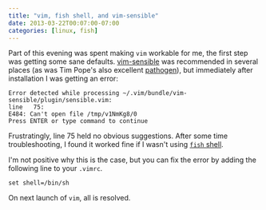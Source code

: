 ```yaml
---
title: "vim, fish shell, and vim-sensible"
date: 2013-03-22T00:07:00-07:00
categories: [linux, fish]
---
```


Part of this evening was spent making `vim` workable for me, the first step was getting some sane defaults. [vim-sensible](https://github.com/tpope/vim-sensible) was recommended in several places (as was Tim Pope's also excellent [pathogen](https://github.com/tpope/vim-pathogen)), but immediately after installation I was getting an error:

```
Error detected while processing ~/.vim/bundle/vim-sensible/plugin/sensible.vim:
line   75:
E484: Can't open file /tmp/v1NmKg8/0
Press ENTER or type command to continue
```

Frustratingly, line 75 held no obvious suggestions. After some time troubleshooting, I found it worked fine if I wasn't using [`fish` shell](http://www.ridiculousfish.com/shell/).

I'm not positive why this is the case, but you can fix the error by adding the following line to your `.vimrc`.

```
set shell=/bin/sh
```

On next launch of `vim`, all is resolved.
